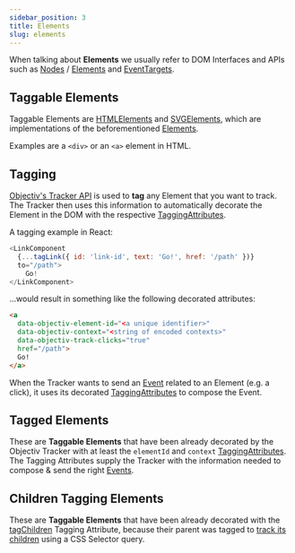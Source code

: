 ```yaml
---
sidebar_position: 3
title: Elements
slug: elements
---
```


When talking about **Elements** we usually refer to DOM Interfaces and APIs such as 
[Nodes](https://developer.mozilla.org/en-US/docs/Web/API/Node) / 
[Elements](https://developer.mozilla.org/en-US/docs/Web/API/Element) and 
[EventTargets](https://developer.mozilla.org/en-US/docs/Web/API/EventTarget).

## Taggable Elements
Taggable Elements are [HTMLElements](https://developer.mozilla.org/en-US/docs/Web/API/HTMLElement) and 
[SVGElements](https://developer.mozilla.org/en-US/docs/Web/API/SVGElement), which are implementations of the 
beforementioned [Elements](https://developer.mozilla.org/en-US/docs/Web/API/Element). 

Examples are a `<div>` or an `<a>` element in HTML.

## Tagging
[Objectiv's Tracker API](/tracking/api-reference/location-taggers/overview.md) is used to **tag** any Element
that you want to track. The Tracker then uses this information to automatically decorate the Element in the 
DOM with the respective [TaggingAttributes](/tracking/api-reference/general/TaggingAttributes.md). 

A tagging example in React:
```js
<LinkComponent 
  {...tagLink({ id: 'link-id', text: 'Go!', href: '/path' })} 
  to="/path">
    Go!
</LinkComponent>
```

...would result in something like the following decorated attributes:

```html
<a 
  data-objectiv-element-id="<a unique identifier>" 
  data-objectiv-context="<string of encoded contexts>" 
  data-objectiv-track-clicks="true" 
  href="/path">
  Go!
</a>
```

When the Tracker wants to send an [Event](events) related to an Element (e.g. a click), it uses its decorated 
[TaggingAttributes](/tracking/api-reference/general/TaggingAttributes.md) to compose the Event.

## Tagged Elements
These are **Taggable Elements** that have been already decorated by the Objectiv Tracker with at least the 
`elementId` and `context` [TaggingAttributes](/tracking/api-reference/general/TaggingAttributes.md). The 
Tagging Attributes supply the Tracker with the information needed to compose & send the right [Events](events).

## Children Tagging Elements
These are **Taggable Elements** that have been already decorated with the 
[tagChildren](/tracking/api-reference/general/TaggingAttributes.md#taggingattributetagchildren) Tagging 
Attribute, because their parent was tagged to 
[track its children](/tracking/api-reference/low-level/tagChildren#childrentaggingquery-parameter)
using a CSS Selector query.
